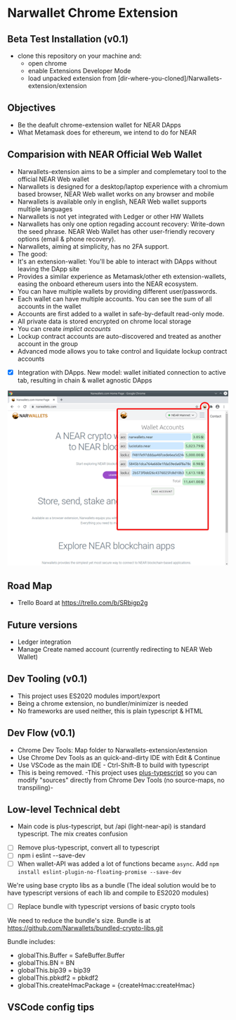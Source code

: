 # Narwallet Chrome Extension 

## Beta Test Installation (v0.1)

* clone this repository on your machine and:
  * open chrome
  * enable Extensions Developer Mode
  * load unpacked extension from [dir-where-you-cloned]/Narwallets-extension/extension

## Objectives
* Be the deafult chrome-extension wallet for NEAR DApps
* What Metamask does for ethereum, we intend to do for NEAR

## Comparision with NEAR Official Web Wallet
* Narwallets-extension aims to be a simpler and complemetary tool to the official NEAR Web wallet
* Narwallets is designed for a desktop/laptop experience with a chromium based browser, NEAR Web wallet works on any browser and mobile
* Narwallets is available only in english, NEAR Web wallet supports multiple languages
* Narwallets is not yet integrated with Ledger or other HW Wallets
* Narwallets has only one option regading account recovery: Write-down the seed phrase. NEAR Web Wallet has other user-friendly recovery options (email & phone recovery).
* Narwallets, aiming at simplicity, has no 2FA support.
* The good:
* It's an extension-wallet: You'll be able to interact with DApps without leaving the DApp site
* Provides a similar experience as Metamask/other eth extension-wallets, easing the onboard ethereum users into the NEAR ecosystem.
* You can have multiple wallets by providing different user/passwords. 
* Each wallet can have multiple accounts. You can see the sum of all accounts in the wallet
* Accounts are first added to a wallet in safe-by-default read-only mode. 
* All private data is stored encrypted on chrome local storage
* You can create *implict accounts*
* Lockup contract accounts are auto-discovered and treated as another account in the group
* Advanced mode allows you to take control and liquidate lockup contract accounts

 - [x] Integration with DApps. New model: wallet initiated connection to active tab, resulting in chain & wallet agnostic DApps

![multiple accounts and total](docs/images/multiple-accounts-and-total.png)

## Road Map
* Trello Board at https://trello.com/b/SRbigp2g

## Future versions
* Ledger integration
* Manage Create named account (currently redirecting to NEAR Web Wallet)

## Dev Tooling (v0.1)
* This project uses ES2020 modules import/export
* Being a chrome extension, no bundler/minimizer is needed 
* No frameworks are used neither, this is plain typescript & HTML

## Dev Flow (v0.1)
* Chrome Dev Tools: Map folder to Narwallets-extension/extension
* Use Chrome Dev Tools as an quick-and-dirty IDE with Edit & Continue
* Use VSCode as the main IDE - Ctrl-Shift-B to build with typescript
* This is being removed. -This project uses [plus-typescript](https://github.com/luciotato/plus-typescript) so you can modify "sources" directly from Chrome Dev Tools (no source-maps, no transpiling)-

## Low-level Technical debt

* Main code is plus-typescript, but /api (light-near-api) is standard typescript. The mix creates confusion
 - [ ] Remove plus-typescript, convert all to typescript
 - [ ] npm i eslint --save-dev
 - [ ] When wallet-API was added a lot of functions became `async`. Add `npm install eslint-plugin-no-floating-promise --save-dev`

We're using base crypto libs as a bundle (The ideal solution would be to have typescript versions of each lib and compile to ES2020 modules) 
 - [ ] Replace bundle with typescript versions of basic crypto tools

We need to reduce the bundle's size. Bundle is at https://github.com/Narwallets/bundled-crypto-libs.git

Bundle includes:

* globalThis.Buffer = SafeBuffer.Buffer
* globalThis.BN = BN
* globalThis.bip39 = bip39
* globalThis.pbkdf2 = pbkdf2
* globalThis.createHmacPackage = {createHmac:createHmac} 

## VSCode config tips

